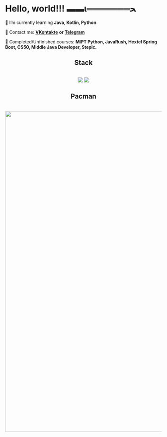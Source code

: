 # Hello, world!!! ▬▬ι═══════ﺤ
 🔭 I’m currently learning **Java, Kotlin, Python**

💬 Contact me: [**VKontakte**](https://vk.com/mojaros) **or** [**Telegram**](https://t.me/Mojaros)

📄 Сompleted/Unfinished courses: **MIPT Python, JavaRush, Hextel Spring Boot, CS50, Middle Java Developer, Stepic.**


<h2 align="center"> Stack </h2>
<br/>
<div align="center">
    <img src="https://skillicons.dev/icons?i=vscode,github,idea,pycharm,windows,gradle,git,docker,ps,stackoverflow,sublime" />
    <img src="https://skillicons.dev/icons?i=python,java,kotlin,mysql" /><br>
</div>

<h2 align="center"> Pacman </h2>
<br/>
<div align="center">
<img src="https://user-images.githubusercontent.com/74038190/212284158-e840e285-664b-44d7-b79b-e264b5e54825.gif" width="1030">
<br><br>
